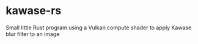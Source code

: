 # kawase-rs
Small little Rust program using a Vulkan compute shader to apply Kawase blur filter to an image
